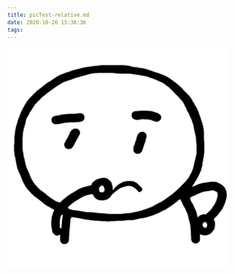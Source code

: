 ```yaml
---
title: picTest-relative.md
date: 2020-10-26 15:38:36
tags:
---
```


![Thinking](picTest-relative-md.assets/wonder.png)
